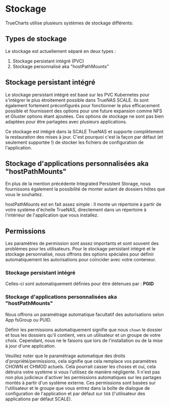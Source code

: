 # Stockage

TrueCharts utilise plusieurs systèmes de stockage différents:

## Types de stockage

Le stockage est actuellement séparé en deux types :

1. Stockage persistant intégré (PVC)
2. Stockage personnalisé aka "hostPathMounts"

## Stockage persistant intégré

Le stockage persistant intégré est basé sur les PVC Kubernetes pour s'intégrer le plus étroitement possible dans TrueNAS SCALE. Ils sont également fortement préconfigurés pour fonctionner le plus efficacement possible et fournissent des options pour une future expansion comme NFS et Gluster options étant ajoutées. Ces options de stockage ne sont pas bien adaptées pour être partagées avec plusieurs applications.

Ce stockage est intégré dans la SCALE TrueNAS et supporte complètement la restauration des mises à jour. C'est pourquoi c'est la façon par défaut (et seulement supportée !) de stocker les fichiers de configuration de l'application.

## Stockage d'applications personnalisées aka "hostPathMounts"

En plus de la mention précédente Integrated Persistent Storage, nous fournissons également la possibilité de monter autant de dossiers hôtes que vous le souhaitez.

hostPathMounts est en fait assez simple : Il monte un répertoire à partir de votre système d'échelle TrueNAS, directement dans un répertoire à l'intérieur de l'application que vous installez.

## Permissions

Les paramètres de permission sont assez importants et sont souvent des problèmes pour les utilisateurs. Pour le stockage persistant intégré et le stockage personnalisé, nous offrons des options spéciales pour définir automatiquement les autorisations pour coïncider avec votre conteneur.

### Stockage persistant intégré

Celles-ci sont automatiquement définies pour être détenues par : **PGID**

### Stockage d'applications personnalisées aka "hostPathMounts"

Nous offrons un paramétrage automatique facultatif des autorisations selon App fsGroup ou PUID.

Définir les permissions automatiquement signifie que nous `chown` le dossier et tous les dossiers qu'il contient, vers un utilisateur et un groupe de votre choix. Cependant, nous ne le faisons que lors de l'installation ou de la mise à jour d'une application.

Veuillez noter que le paramétrage automatique des droits d'propriété/permissions, cela signifie que cela remplace vos paramètres CHOWN et CHMOD actuels. Cela pourrait casser les choses et oui, cela détruira votre système si vous l'utilisez de manière négligente. Il n'est pas non plus judicieux d'activer les permissions automatiques sur les partages montés à partir d'un système externe. Ces permissions sont basées sur l'utilisateur et le groupe que vous entrez dans la boîte de dialogue de configuration de l'application et par défaut sur `568` (l'utilisateur des applications par défaut SCALE).

